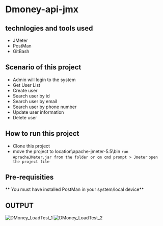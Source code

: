 # Dmoney-api-jmx

## technlogies and tools used
- JMeter
- PostMan
- GitBash

## Scenario of this project
- Admin will login to the system
- Get User List
- Create user
- Search user by id
- Search user by email
- Search user by phone number
- Update user information
- Delete user


## How to run this project
- Clone this project
- move the project to location\apache-jmeter-5.5\bin
```run ApracheJMeter.jar from the folder or om cmd prompt > Jmeter```
```open the project file```

## Pre-requisities
** You must have installed PostMan in your system/local device**



## OUTPUT

![DMoney_LoadTest_1](https://user-images.githubusercontent.com/81919644/194109427-a16714c1-9ca7-485a-85f7-4ab647e5fda4.PNG)
![DMoney_LoadTest_2](https://user-images.githubusercontent.com/81919644/194109447-df3f76ef-5a62-483c-b7b0-69fee2587bb8.PNG)
